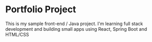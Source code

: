 # Portfolio Project
This is my sample front-end / Java project.
I'm learning full stack development and building small apps using React, Spring Boot and HTML/CSS
